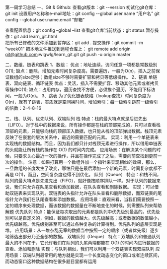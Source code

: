 第一周学习总结
一、Git & Github:
查看git版本：git --version
初试化git仓库：git init
设置用户名称和e-mail地址：git config --global user.name “用户名”
git config --global user.name.email “邮箱”

查看配置信息：git config –global –list
查看git仓库当前状态：git status
暂存操作：git add learn_git.html      
把所有已修改的文件添加到暂存区：git add .
提交操作：git commit -m “week01”
把本地文件推送到远程仓库上：
git remote add origin git@github.com:wlgwlg/learn_git.git
git push -u origin master

二、数组、链表和跳表
1、数组：
优点：地址连续，访问任意一项都是常数级别O(1);
缺点：删除，增加元素时间复杂度高，需要遍历，一般为O(n)，插入之前保证数组的size足够；数组size不够时需要扩容和拷贝等低级操作。
2、链表
单链表、双向链表、循环链表
优点：灵活，插入不需要扩容、移动其他元素或者拷贝等操作O(1);
缺点：占用内存，遍历查找不方便，必须挨个遍历，不能用下标访问，一般为O(n)。
3、跳表
为了优化链表缺陷（lookup查找）时间复杂度为O(n)，就有了跳表，实质就是空间换时间，增加索引：每一级索引跳前一级索引的倍数：2-4-8-16
 
三、栈、队列、优先队列、双端队列
栈
特点：栈的最大特点就是后进先出（LIFO）。对于栈中的数据来说，所有操作都是在栈的顶部完成的，只可以查看栈顶部的元素，只能够向栈的顶部压⼊数据，也只能从栈的顶部弹出数据。栈顶元素反映了在嵌套的层次关系中，最近的需要匹配的元素。
实现：利用一个单链表来实现栈的数据结构。而且，因为我们都只针对栈顶元素进行操作，所以借用单链表的头就能让所有栈的操作在 O(1) 的时间内完成。
应用场景：在解决某个问题的时候，只要求关心最近一次的操作，并且在操作完成了之后，需要向前查找到更前一次的操作。
注意：如果打算用一个数组外加一个指针来实现相似的效果，那么，一旦数组的长度发生了改变，哪怕只是在最后添加一个新的元素，时间复杂度都不再是 O(1)，而且，空间复杂度也得不到优化。
队列（Queue）
特点：和栈不同，队列的最大特点是先进先出（FIFO），就好像按顺序排队一样。对于队列的数据来说，我们只允许在队尾查看和添加数据，在队头查看和删除数据。
实现：可以借助双链表来实现队列。双链表的头指针允许在队头查看和删除数据，而双链表的尾指针允许我们在队尾查看和添加数据。
应用场景：直观来看，当我们需要按照一定的顺序来处理数据，而该数据的数据量在不断地变化的时候，则需要队列来帮助解题
优先队列
特点：能保证每次取出的元素都是队列中优先级别最高的。优先级别可以是自定义的，例如，数据的数值越大，优先级越高；或者数据的数值越小，优先级越高。优先级别甚至可以通过各种复杂的计算得到。优先队列的底层实现是堆。
应用场景：从一堆杂乱无章的数据当中按照一定的顺序（或者优先级）逐步地筛选出部分乃至全部的数据。
双端队列（Deque）
特点：双端队列和普通队列最大的不同在于，它允许我们在队列的头尾两端都能在 O(1) 的时间内进行数据的查看、添加和删除
实现：与队列相似，我们可以利用一个双链表实现双端队列
应用场景：双端队列最常用的地方就是实现一个长度动态变化的窗口或者连续区间，而动态窗口这种数据结构在很多题目里都有运用



